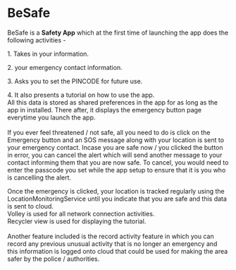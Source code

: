 # BeSafe

BeSafe is a <b>Safety App</b> which at the first time of launching the app does the following activities - 
<p>1. Takes in your information.
<p>2. your emergency contact information.
<p>3. Asks you to set the PINCODE for future use.
<p>4. It also presents a tutorial on how to use the app.<br>
All this data is stored as shared preferences in the app for as long as the app in installed.
There after, it displays the emergency button page everytime you launch the app.<br><br>
If you ever feel threatened / not safe, all you need to do is click on the Emergency button and an SOS message along with your location is sent to your emergency contact. Incase you are safe now / you clicked the button in error, you can cancel the alert which will send another message to your contact informing them that you are now safe.
To cancel, you would need to enter the passcode you set while the app setup to ensure that it is you who is cancelling the alert. <br>

Once the emergency is clicked, your location is tracked regularly using the LocationMonitoringService until you indicate that you are safe and this data is sent to cloud.<br>
Volley is used for all network connection activities.<br>
Recycler view is used for displaying the tutorial.<br>
<br>Another feature included is the record activity feature in which you can record any previous unusual activity that is no longer an emergency and this information is logged onto cloud that could be used for making the area safer by the police / authorities.
